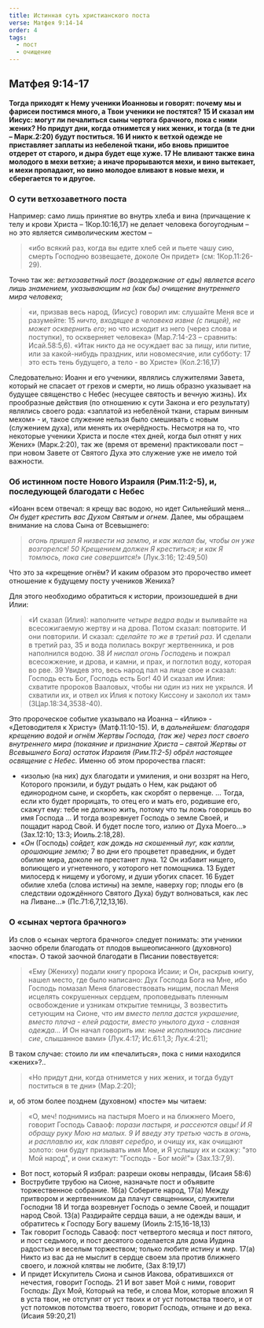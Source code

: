 ```yaml
---
title: Истинная суть христианского поста
verse: Матфея 9:14-14
order: 4
tags:
  - пост
  - очищение
---
```

##  Матфея 9:14-17 

**Тогда приходят к Нему ученики Иоанновы и говорят: почему мы и фарисеи постимся много, а Твои ученики не постятся? 15 И сказал им Иисус: могут ли печалиться сыны чертога брачного, пока с ними жених? Но придут дни, когда отнимется у них жених, и тогда (в те дни – Марк.2:20) будут поститься. 16 И никто к ветхой одежде не приставляет заплаты из небеленой ткани, ибо вновь пришитое отдерет от старого, и дыра будет еще хуже. 17 Не вливают также вина молодого в мехи ветхие; а иначе прорываются мехи, и вино вытекает, и мехи пропадают, но вино молодое вливают в новые мехи, и сберегается то и другое.**                                                            

### О сути ветхозаветного поста 

Например: само лишь принятие во внутрь хлеба и вина (причащение к телу и крови Христа – 1Кор.10:16,17) не делает человека богоугодным – но это является символическим жестом – 

>«ибо всякий раз, когда вы едите хлеб сей и пьете чашу сию, смерть Господню возвещаете, доколе Он придет» (см: 1Кор.11:26-29).  

Точно так же: *ветхозаветный пост (воздержание от еды) является всего лишь знамением, указывающим на (как бы) очищение внутреннего мира человека*; 

>«и, призвав весь народ, (Иисус) говорил им: слушайте Меня все и разумейте: 15 *ничто, входящее в человека извне (с пищей), не может осквернить его*; но что исходит из него (через слова и поступки), то оскверняет человека» (Мар.7:14-23 – сравнить: Исай.58:5,6).  «Итак никто да не осуждает вас за пищу, или питие, или за какой-нибудь праздник, или новомесячие, или субботу: 17 это есть тень будущего, а тело - во Христе» (Кол.2:16,17)

Следовательно: Иоанн и его ученики, являлись служителями Завета, который не спасает от грехов и смерти, но лишь образно указывает на будущее священство с Небес (несущее святость и вечную жизнь). Их прообразные действия (по отношению к сути Закона и его результату) являлись своего рода: «заплатой из небелёной ткани, старым винным мехом» - и, такое служение нельзя было смешивать с новым (служением духа), или менять их очерёдность. Несмотря на то, что некоторые ученики Христа и после «тех дней, когда был отнят у них Жених» (Марк.2:20), так же (время от времени) практиковали пост – при новом Завете от Святого Духа это служение уже не имело той важности.                                         

### Об истинном посте Нового Израиля (Рим.11:2-5), и, последующей благодати с Небес 

«Иоанн всем отвечал: я крещу вас водою, но идет Сильнейший меня… *Он будет крестить вас Духом Святым и огнем*. Далее, мы обращаем внимание на слова Сына от Всевышнего: 

>*огонь пришел Я низвести на землю, и как желал бы, чтобы он уже возгорелся! 50 Крещением должен Я креститься; и как Я томлюсь, пока сие совершится!*» (Лук.3:16; 12:49,50)  

Что это за «крещение огнём? И каким образом это пророчество имеет отношение к будущему посту учеников Жениха?

Для этого необходимо обратиться к истории, произошедшей в дни Илии:  

> «И сказал (Илия): наполните *четыре ведра воды* и выливайте на всесожигаемую жертву и на дрова. Потом сказал: повторите. И они повторили. И сказал: *сделайте то же в третий раз*. И сделали в третий раз, 35 и вода полилась вокруг жертвенника, и ров наполнился водою. 38 *И ниспал огонь Господень* и пожрал всесожжение, и дрова, и камни, и прах, и поглотил воду, которая во рве. 39 Увидев это, весь народ пал на лице свое и сказал: Господь есть Бог, Господь есть Бог! 40 И сказал им Илия: схватите пророков Вааловых, чтобы ни один из них не укрылся. И схватили их, и отвел их Илия к потоку Киссону и заколол их там» (3Цар.18:34,3538-40).  

Это пророческое событие указывало на Иоанна – «Илию» - «Детоводителя к Христу» (Матф.11:10-15). И, в *дальнейшем: благодаря крещению водой и огнём Жертвы Господа, (так же) через пост своего внутреннего мира (покаяние и признание Христа – святой Жертвы от Всевышнего Бога) остаток Израиля (Рим.11:2-5) обрёл настоящее освящение с Небес.* Именно об этом пророчества гласят: 

- «изолью (на них) дух благодати и умиления, и они воззрят на Него, Которого пронзили, и будут рыдать о Нем, как рыдают об единородном сыне, и скорбеть, как скорбят о первенце. … Тогда, если кто будет прорицать, то отец его и мать его, родившие его, скажут ему: тебе не должно жить, потому что ты ложь говоришь во имя Господа … И тогда возревнует Господь о земле Своей, и пощадит народ Свой. И будет после того, излию от Духа Моего…» (Зах.12:10; 13:3; Иоиль.2:18,28). 
- «*Он* (Господь) *сойдет, как дождь на скошенный луг, как капли, орошающие землю;* 7 во дни его процветет праведник, и будет обилие мира, доколе не престанет луна. 12 Он избавит нищего, вопиющего и угнетенного, у которого нет помощника. 13 Будет милосерд к нищему и убогому, и души убогих спасет. 16 Будет обилие хлеба (слова истины) на земле, наверху гор; плоды его (в следствии одождённого Святого Духа) будут волноваться, как лес на Ливане…» (Пс.71:6,7,12,13,16).                                             

### О «сынах чертога брачного» 

Из слов о «сынах чертога брачного» следует понимать: 
эти ученики заочно обрели благодать от плодов вышеописанного (духовного) «поста». О такой заочной благодати в Писании повествуется: 

>«Ему (Жениху) подали книгу пророка Исаии; и Он, раскрыв книгу, нашел место, где было написано: Дух Господа Бога на Мне, ибо Господь помазал Меня благовествовать нищим, послал Меня исцелять сокрушенных сердцем, проповедывать пленным освобождение и узникам открытие темницы, 3 возвестить сетующим на Сионе, что *им вместо пепла дастся украшение, вместо плача - елей радости, вместо унылого духа - славная одежда...* И Он начал говорить им: *ныне исполнилось писание сие*, слышанное вами» (Лук.4:17; Ис.61:1,3; Лук.4:21); 

В таком случае: стоило ли им «печалиться», пока с ними находился «жених»?..  

>«Но придут дни, когда отнимется у них жених, и тогда будут поститься в те дни» (Мар.2:20); 

и, об этом более позднем (духовном) «посте» мы читаем:

>«О, меч! поднимись на пастыря Моего и на ближнего Моего, говорит Господь Саваоф: *порази пастыря, и рассеются овцы! И Я обращу руку Мою на малых. 9 И введу эту третью часть в огонь, и расплавлю их, как плавят серебро*, и очищу их, как очищают золото: они будут призывать имя Мое, и Я услышу их и скажу: "это Мой народ", и они скажут: "Господь - Бог мой!"» (Зах.13:7,9). 

- Вот пост, который Я избрал: разреши оковы неправды, (Исаия 58:6) 
- Вострубите трубою на Сионе, назначьте пост и объявите торжественное собрание. 16(а) Соберите народ, 17(а) Между притвором и жертвенником да плачут священники, служители Господни 18 И тогда возревнует Господь о земле Своей, и пощадит народ Свой. 13(а) Раздирайте сердца ваши, а не одежды ваши, и обратитесь к Господу Богу вашему (Иоиль 2:15,16-18,13) 
- Так говорит Господь Саваоф: пост четвертого месяца и пост пятого, и пост седьмого, и пост десятого соделается для дома Иудина радостью и веселым торжеством; только любите истину и мир. 17(а) Никто из вас да не мыслит в сердце своем зла против ближнего своего, и ложной клятвы не любите, (Зах 8:19,17) 
- И придет Искупитель Сиона и сынов Иакова, обратившихся от нечестия, говорит Господь. 21 И вот завет Мой с ними, говорит Господь: Дух Мой, Который на тебе, и слова Мои, которые вложил Я в уста твои, не отступят от уст твоих и от уст потомства твоего, и от уст потомков потомства твоего, говорит Господь, отныне и до века. (Исаия 59:20,21) 
